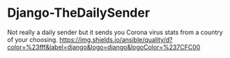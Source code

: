 # Django-TheDailySender
Not really a daily sender but it sends you Corona virus stats from a country of your choosing.
https://img.shields.io/ansible/quality/d?color=%23fff&label=django&logo=django&logoColor=%237CFC00
